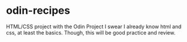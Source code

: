 # odin-recipes
HTML/CSS project with the Odin Project
I swear I already know html and css, at least the basics. Though, this will be good practice and review.